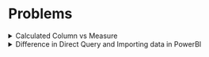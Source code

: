 # Problems

<details>

<summary>Calculated Column vs Measure</summary>

Can you explain the difference between Calculated Column vs Measure?

**Answer**

A calculated column belongs to a single table, while a measure belongs to the whole data model. A calculated column is evaluated in a row context (row by row, like in an excel table), while a measure is evaluated in the filter context.

Measures result in lower file size compared to calculated columns.

</details>

<details>

<summary>Difference in Direct Query and Importing data in PowerBI</summary>

Can you explain the difference between Direct Query and Importing the data in Power BI?

**Answer**

When using the Direct Query method of connection, your dashboard will be directly querying the data source at run time. Every filter and interaction with the report will kick off further queries. No data is imported into Power BI so you are always querying the data that is present in the data source itself.

The Import method of connection means that Power BI will cache the data that you’re connected to creating a point in time snapshot of your data. All of the interactions and filters applied to your data will be done to this compressed cache source instead of the actual data source itself.&#x20;

Advantages of using Power BI Direct Query:

* Data is queried from the data source so you are getting the most up to date data. The report refreshes occur every 15 minutes.

<!---->

* Since you are not caching your data when using Direct Query, your Power BI Desktop files are much smaller and easier to work with (faster saving, publishing etc.)

Disadvantages of using Power BI Direct Query:

* Because you’re querying the data source at run time, you might be competing with other users for bandwidth. You’re also not taking advantage of the compression of the Vertipaq performance engine.

<!---->

* You are not able to use all of the normal Power Query transformation features. Particular DAX functions are not available in this method as well. So if your data is poorly structured or needing lots of transformation, sometimes Direct Query is not a viable option.

Advantages of using Power BI Import:

* When you cache your data you are able to take full advantage of the Vertipaq performance engine. Normally your report performance will be better using this method.

<!---->

* Unlike in Direct Query, you are able to use all M and DAX functions (notably all time intelligence functions), format fields however you desire, and there are no limitations to data modeling.

<!---->

* Using Import you are able to combine data sources from various data sources (data flows, databases, csv).

Disadvantages of using Power BI Import:

* You can schedule up to 8 refreshes a day ([Premium SKUs](https://www.phdata.io/blog/what-is-the-price-of-power-bi-premium-and-what-sku-should-you-choose/) allow more), but you also need to consider the amount of reports you’re maintaining and how big the data sets are that you’re refreshing.

<!---->

* Import caches are limited to 1GB per dataset (can be increased in Premium). While the Vertipaq engine does a great job a compression, you will still need to consider this when choosing your connection method
* Crazy enough, once you’ve selected Import, you cannot switch back to using Direct Query. So make sure you want Import before making the switch, or else you’ll have more work ahead of you!

</details>
